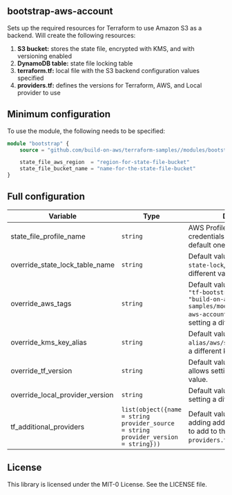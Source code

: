 ## bootstrap-aws-account

Sets up the required resources for Terraform to use Amazon S3 as a backend. Will create the following resources:

1. **S3 bucket:** stores the state file, encrypted with KMS, and with versioning enabled
2. **DynamoDB table:** state file locking table
3. **terraform.tf:** local file with the S3 backend configuration values specified
4. **providers.tf:** defines the versions for Terraform, AWS, and Local provider to use

## Minimum configuration

To use the module, the following needs to be specified:

```terraform
module "bootstrap" {
    source = "github.com/build-on-aws/terraform-samples//modules/bootstrap-aws-account"

    state_file_aws_region  = "region-for-state-file-bucket"
    state_file_bucket_name = "name-for-the-state-file-bucket"
}
```

## Full configuration

|Variable|Type|Details|
|-|-|-|
|state_file_profile_name|`string`|AWS Profile to use for credentials instead of the default one|
|override_state_lock_table_name|`string`|Default value is `terraform-state-lock`, allows setting a different value.|
|override_aws_tags|`string`|Default value is `{Name   = "tf-bootstrap", Module = "build-on-aws/terraform-samples/modules/bootstrap-aws-account",}`, allows setting a different tags.|
|override_kms_key_alias|`string`|Default value is `alias/aws/s3`, allows setting a different key alias to use.|
|override_tf_version|`string`|Default value is `1.9.7`, allows setting a different value.|
|override_local_provider_version|`string`|Default value is `null`, allows setting a different value.|
|tf_additional_providers|`list(object({name = string provider_source  = string provider_version = string}))`|Default value is `[]`, allows adding additional providers to add to the generated `providers.tf` file.|

## License

This library is licensed under the MIT-0 License. See the LICENSE file.
